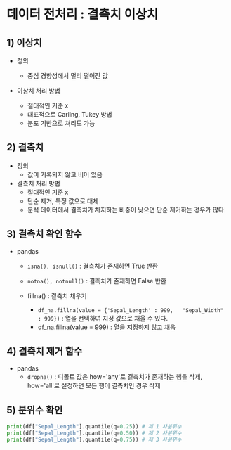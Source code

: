 # 데이터 전처리 : 결측치 이상치



## 1) 이상치

- 정의
  - 중심 경향성에서 멀리 떨어진 값

- 이상치 처리 방법
  - 절대적인 기준 x
  - 대표적으로 Carling, Tukey 방법
  - 분포 기반으로 처리도 가능



## 2) 결측치

- 정의
  - 값이 기록되지 않고 비어 있음
- 결측치 처리 방법
  - 절대적인 기준 x
  - 단순 제거, 특정 값으로 대체
  - 분석 데이터에서 결측치가 차지하는 비중이 낮으면 단순 제거하는 경우가 많다



## 3) 결측치 확인 함수

- pandas

  - ``isna(), isnull()`` : 결측치가 존재하면 True 반환

  - ``notna(), notnull()`` : 결측치가 존재하면 False 반환

  - fillna() : 결측치 채우기

    - ``df_na.fillna(value = {'Sepal_Length' : 999,   "Sepal_Width" : 999})`` : 열을 선택하여 지정 값으로 채울 수 있다.
    - df_na.fillna(value = 999) : 열을 지정하지 않고 채움

    

## 4) 결측치 제거 함수

- pandas
  - ``dropna()`` : 디폴트 값은 how='any'로 결측치가 존재하는 행을 삭제, how='all'로 설정하면 모든 행이 결측치인 경우 삭제



## 5) 분위수 확인

```python
print(df["Sepal_Length"].quantile(q=0.25)) # 제 1 사분위수
print(df["Sepal_Length"].quantile(q=0.50)) # 제 2 사분위수
print(df["Sepal_Length"].quantile(q=0.75)) # 제 3 사분위수
```

